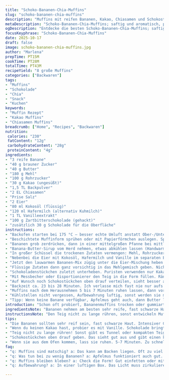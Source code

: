 ```yaml
---
title: "Schoko-Bananen-Chia-Muffins"
slug: "schoko-bananen-chia-muffins"
description: "Muffins mit reifen Bananen, Kakao, Chiasamen und Schokostückchen. Die Bananen werden leicht karamellisiert, bringen feuchte Textur; Chiasamen sorgen für eine angenehme Bissfestigkeit und Nährstoffe. Backpulver sorgt für Volumen, Rohrzucker ersetzt weißen Zucker für mehr Geschmack. Kokosöl statt Pflanzenöl für nussigen Beiklang. Kleine und große Muffins möglich. Aromen verschmelzen bei niedriger Temperatur, damit sie saftig bleiben. Vorsicht beim Backen — nicht zu trocken werden lassen, sonst verlieren sie das Markenzeichen: Feuchtigkeit im Inneren."
metaDescription: "Schoko-Bananen-Chia-Muffins; saftig und aromatisch, perfekt für Naschkatzen und gesunde Snacks."
ogDescription: "Entdecke die besten Schoko-Bananen-Chia-Muffins; saftig, nahrhaft und ideal für jedes Kaffeepläuschchen."
focusKeyphrase: "Schoko-Bananen-Chia-Muffins"
date: 2025-10-17
draft: false
image: schoko-bananen-chia-muffins.jpg
author: "Marlena"
prepTime: PT15M
cookTime: PT28M
totalTime: PT43M
recipeYield: "8 große Muffins"
categories: ["Backwaren"]
tags:
- "Muffins"
- "Schokolade"
- "Chia"
- "Snack"
- "Kuchen"
keywords:
- "Muffin Rezept"
- "Kakao Muffins"
- "Chiasamen Muffins"
breadcrumb: ["Home", "Recipes", "Backwaren"]
nutrition: 
 calories: "230"
 fatContent: "12g"
 carbohydrateContent: "28g"
 proteinContent: "4g"
ingredients:
- "3 reife Banane"
- "40 g brauner Zucker"
- "40 g Butter"
- "180 g Mehl"
- "100 g Rohrzucker"
- "30 g Kakao (ungesüßt)"
- "1,5 TL Backpulver"
- "2 EL Chiasamen"
- "Prise Salz"
- "2 Eier"
- "80 ml Kokosöl (flüssig)"
- "120 ml Hafermilch (alternativ Kuhmilch)"
- "1 TL Vanilleextrakt"
- "100 g Zartbitterschokolade (gehackt)"
- "zusätzlich 30 g Schokolade für die Oberfläche"
instructions:
- "Backofen starten bei 175 °C – besser echte Umluft anstatt Ober-/Unterhitze, Ergebnis gleichmäßiger."
- "Beschichtete Muffinform sprühen oder mit Papierförmchen auslegen. Sprühen, weil: man spart Zeit und Muffins lösen sich besser."
- "Bananen grob zerdrücken, dann in einer mittelgroßen Pfanne bei mittlerer Hitze zusammen mit Butter und braunem Zucker vereinen. Mixen und beobachten – Zucker muss flüssig werden und leicht karamellisieren, was nach 4 bis 6 Minuten geschieht. Masse wird blubbern und duftet, das ist das Zeichen zum Weiterrühren und Hitze reduzieren. Aufpassen, dass nichts anbrennt. Wenn es zu dunkel wird, Muffins können bitter schmecken."
- "Banana-Butter-Sirup vom Herd nehmen, etwas abkühlen lassen (Handwarm, nicht kalt), sonst gerinnt das Ei bei späterer Mischung."
- "In großer Schüssel die trockenen Zutaten vermengen: Mehl, Rohrzucker, Kakao, Backpulver, Chiasamen, Salz. Besondere Beachtung Chiasamen – wenn sie ganz bleiben, geben sie Biss; kann man auch mahlen, falls zarter gewünscht."
- "Nebenbei die Eier mit Kokosöl, Hafermilch und Vanille im separaten Behälter verquirlen. Kokosöl gibt aromatische Note, bei neutralem Öl schmeckt es oft fad."
- "Jetzt den lauwarmen Bananen-Mix zügig unter die Eier-Mischung heben — nicht zu schnell, damit Masse gleichmäßiger wird, nicht gerinnt."
- "Flüssige Zutaten dann ganz vorsichtig in das Mehlgemisch geben. Nicht zu viel rühren – besser Faltbewegungen mit Teigspatel, um Luftigkeit zu bewahren."
- "Schokoladenstückchen zuletzt unterheben. Puristen verwenden nur Kakaopulver, ich mag Stückchen fürs Mundgefühl und optisch."
- "Mit Messbecher oder Eisportionierer den Teig in die Form füllen. Ränder frei halten, damit Platz zum Gehen. Für kleine Muffins reicht die Menge für ca. 13 Stück, große etwa 8. Nicht zu viel füllen, sonst läuft Teig über."
- "Auf Wunsch noch Schokostückchen oben drauf verteilen, sieht besser aus und gibt Crunch."
- "Backzeit ca. 23 bis 28 Minuten. Ich verlasse mich fast nie nur aufs Timing – mit Holzstäbchen prüfen. Bleibt Teig kleben, länger backen, aber nicht über 30 Minuten, sonst trocknen sie aus."
- "Muffins nach dem Herausnehmen 5 bis 7 Minuten ruhen lassen, dann vorsichtig aus der Form lösen. Innen noch leicht feucht, außen fest – Zeichen, dass sie nicht überbacken sind."
- "Kühlstellen nicht vergessen, Aufbewahrung luftig, sonst werden sie matschig."
- "Tipp: Wenn keine Banane verfügbar, Apfelmus geht auch, dann Butter leicht reduzieren, da Apfelmus Flüssigkeit mitbringt."
introduction: "Schon oft probiert, Bananenmuffins trocken oder gummiartig. Ursache meist zu viel Backzeit oder ungeeignete Zuckerwahl. Kombiniert mit Kakao und Chiasamen nehmen Muffins Textur auf, bleiben saftig, bieten beim Beißen genug Biss – ohne matschig. Banane karamellisieren habe ich durch Zufall entdeckt, gibt Aroma tief und komplex, erinnert an leichtes Karamell. Kokosöl gibt außerdem Abwechslung zu üblichen Ölen und passt zu Banane. Der Teig sollte nicht lange stehen, sonst werden Muffins schneller zäh und verlieren Volumen durch zu viel Flüssigkeitsbindung der Chiasamen. Man muss viel probieren, backen, auch mal Fest-, mal Lockerheit lernen. Mit diesem Vorgehen kann man ziemlich einfach gute Muffins machen, die sich auch auf Vorrat halten lassen, wenn gut verschlossen."
ingredientsNote: "Bananen nehmen am besten sehr reife, fast schwarze Haut; Geschmack ist deutlich intensiver, mehr Süße. Rohrzucker sorgt für weichere Krume, weiße Zucker führen zu trockenem Ergebnis. Kakao ungesüßt, Qualität entscheidend – billiger Kakao kann Muffins muffig machen. Chiasamen sind nicht nur Deko, sondern speichern Wasser, verbessern Struktur; Alternativ Leinsamen möglich. Kokosöl verleiht Aroma, aber auch neutrales Pflanzenöl funktioniert – dann Vanille leicht erhöhen. Hafermilch gibt tolle vegane Alternative mit subtiler Süße, Kuhmilch kann’s notfalls sein. Schokolade entweder Zartbitter oder Vollmilchstückchen, je nach Wunsch. Butter karamellisiert mit Zucker schafft einen Karamell-ähnlichen Effekt, hilft gegen Muffin-Klumpenbildung, bindet Fett besser an die Banane. Ein Pürierstab oder Gabel gut fürs Bananenzerdrücken; nicht zu fein, kleine Stückchen sind willkommen."
instructionsNote: "Den Teig nicht zu lange rühren, sonst entwickeln Muffins Tunnel oder kommen zu kompakt raus. Das leichte Simmern der Bananenmasse zeigt den richtigen Zeitpunkt: Wenn kleine Blasen entstehen, duftet intensive Süße, Farbe leicht dunkler. Beim Backen Geräusche beobachten: Gluckern am Anfang heißt noch viel Flüssigkeit im Teig, ginger Geräusche gegen Ende klingen trocken, meist ab 25 Minuten erreicht. Muffins danach ruhig auskühlen lassen, direktes Herausnehmen zerstört Struktur, reißen schnell. Muffinform immer gut vorbereiten, mit Backpapier oder minimalem Öl-Spray. Für größere Chargen empfehle ich getrenntes Mischen der Feuchten und Trockenen Zutaten, spart Zeit, verhindert Klümpchen und sorgt für perfekten Teig."
tips:
- "Die Bananen sollten sehr reif sein, fast schwarze Haut. Intensiver Geschmack. Karamellisieren in der Pfanne ist wichtig. Manchmal dauert es länger. Gib nicht auf. Wenn die Masse blubbert, Aufmerksamkeit schenken – Hitze rechtzeitig reduzieren."
- "Wenn du keinen Kakao hast, probier es mit Vanille. Schokolade bringt auch Geschmack, aber weniger. Wenn du die Schokolade weglässt, nimm mehr Chiasamen, gibt mehr Biss und Nährstoffe. Auch eine gute Alternative."
- "Teig nicht zu lange rühren! Sonst gibt es Tunnel oder kompakten Teig. Faltbewegungen sind besser. Wenn die Muffins kleben, waren sie vielleicht zu nass oder das Backpulver war nicht frisch. Prüfe vor dem Backen."
- "Schokostückchen oben drauf geben. Das sieht gut aus und gibt einen kleinen Crunch, vor allem wenn die Muffins noch warm sind. Nutze frische Schokolade, das macht den Unterschied in der Textur."
- "Wenn sie aus dem Ofen kommen, lass sie ruhen. 5-7 Minuten. Zu schnell herausnehmen? Risiko des Zerfalls. Schreibe dir auf, wie lange sie brauchen. Je nach Ofen kann es variieren."
faq:
- "q: Muffins sind matschig? a: Das kann am Backen liegen. Oft zu viel Flüssigkeit oder nicht genug Zeit. Du musst sie länger lassen. Aber nicht über 30 Minuten. Dann werden sie trocken."
- "q: Was tun bei zu wenig Bananen? a: Apfelmus funktioniert auch gut. Aber reduziere die Butter. Das Apfelmus bringt Flüssigkeit. Alternative? Mehr Chiasamen hinzufügen für die Konsistenz."
- "q: Muffins bleiben kleben? a: Check die Form! Gut einfetten oder mit Papierformen arbeiten. Auch die Backzeit wichtig. Zu kurz bedeutet Kleben, aber warme Muffins halten ihre Form besser."
- "q: Aufbewahrung? a: In einer luftigen Box. Das Licht muss zirkulieren. Nicht in den Kühlschrank. Dann werden sie matschig. Klar, du kannst sie auch einfrieren, aber lass sie air-dry abkühlen."

---
```

